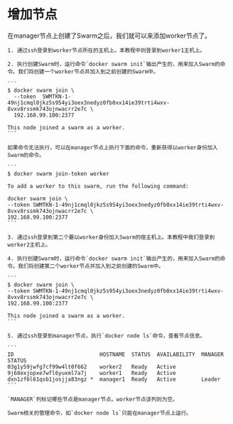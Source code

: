 # 增加节点

在manager节点上创建了Swarm之后，我们就可以来添加worker节点了。

    1. 通过ssh登录到worker节点所在的主机上。本教程中则登录到worker1主机上。
    
    2. 执行创建Swarm时，运行命令`docker swarm init`输出产生的，用来加入Swarm的命令。我们将创建一个worker节点并加入到之前创建的Swarm中。
    
    ```
    $ docker swarm join \
      --token  SWMTKN-1-49nj1cmql0jkz5s954yi3oex3nedyz0fb0xx14ie39trti4wxv-8vxv8rssmk743ojnwacrr2e7c \
      192.168.99.100:2377

    This node joined a swarm as a worker.
    ```
    
    如果命令无法执行，可以在manager节点上执行下面的命令，重新获得以worker身份加入Swarm的命令。
    
    ```
    $ docker swarm join-token worker

    To add a worker to this swarm, run the following command:

    docker swarm join \
    --token SWMTKN-1-49nj1cmql0jkz5s954yi3oex3nedyz0fb0xx14ie39trti4wxv-8vxv8rssmk743ojnwacrr2e7c \
    192.168.99.100:2377
    ```
    
    3. 通过ssh登录到第二个要以worker身份加入Swarm的宿主机上。本教程中我们登录到worker2主机上。
    
    4. 执行创建Swarm时，运行命令`docker swarm init`输出产生的，用来加入Swarm的命令。我们将创建第二个worker节点并加入到之前创建的Swarm中。
    
    ```
    $ docker swarm join \
    --token SWMTKN-1-49nj1cmql0jkz5s954yi3oex3nedyz0fb0xx14ie39trti4wxv-8vxv8rssmk743ojnwacrr2e7c \
    192.168.99.100:2377

    This node joined a swarm as a worker.
    ```
    
    5. 通过ssh登录到manager节点，执行`docker node ls`命令，查看节点信息。
    
    ```
    ID                           HOSTNAME  STATUS  AVAILABILITY  MANAGER STATUS
    03g1y59jwfg7cf99w4lt0f662    worker2   Ready   Active
    9j68exjopxe7wfl6yuxml7a7j    worker1   Ready   Active
    dxn1zf6l61qsb1josjja83ngz *  manager1  Ready   Active        Leader
    ```
    
    `MANAGER`列标记哪些节点是manager节点。worker节点该列则为空。
    
    Swarm相关的管理命令，如`docker node ls`只能在manager节点上运行。
